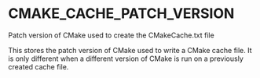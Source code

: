   

# CMAKE_CACHE_PATCH_VERSION  
Patch version of CMake used to create the CMakeCache.txt file  

This stores the patch version of CMake used to write a CMake cache
file.  It is only different when a different version of CMake is run
on a previously created cache file.  

